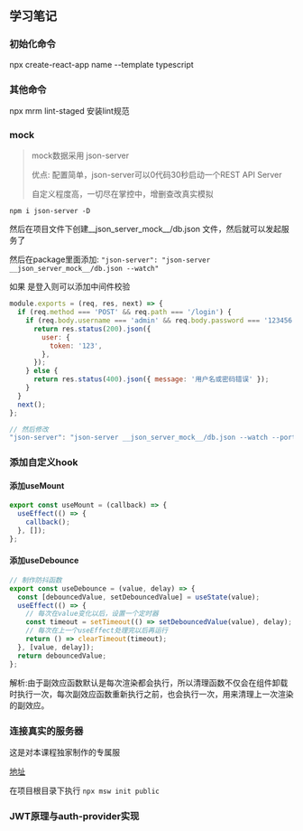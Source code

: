 ## 学习笔记
### 初始化命令
npx create-react-app name --template typescript
### 其他命令
npx mrm lint-staged 安装lint规范
### mock
> mock数据采用 json-server
>
> 优点: 配置简单，json-server可以0代码30秒启动一个REST API Server
>
> 自定义程度高，一切尽在掌控中，增删查改真实模拟

`npm i json-server -D`

然后在项目文件下创建__json_server_mock__/db.json 文件，然后就可以发起服务了

然后在package里面添加:  `"json-server": "json-server __json_server_mock__/db.json --watch"`

如果 是登入则可以添加中间件校验 

```javascript
module.exports = (req, res, next) => {
  if (req.method === 'POST' && req.path === '/login') {
    if (req.body.username === 'admin' && req.body.password === '123456') {
      return res.status(200).json({
        user: {
          token: '123',
        },
      });
    } else {
      return res.status(400).json({ message: '用户名或密码错误' });
    }
  }
  next();
};
```

```javascript
// 然后修改
"json-server": "json-server __json_server_mock__/db.json --watch --port 3001 --middlewares ./__json_server_mock__/middleware.js"
```



### 添加自定义hook

#### 添加useMount

```javascript
export const useMount = (callback) => {
  useEffect(() => {
    callback();
  }, []);
};
```

#### 添加useDebounce

```javascript
// 制作防抖函数
export const useDebounce = (value, delay) => {
  const [debouncedValue, setDebouncedValue] = useState(value);
  useEffect(() => {
    // 每次在value变化以后，设置一个定时器
    const timeout = setTimeout(() => setDebouncedValue(value), delay);
    // 每次在上一个useEffect处理完以后再运行
    return () => clearTimeout(timeout);
  }, [value, delay]);
  return debouncedValue;
};
```

解析:由于副效应函数默认是每次渲染都会执行，所以清理函数不仅会在组件卸载时执行一次，每次副效应函数重新执行之前，也会执行一次，用来清理上一次渲染的副效应。


### 连接真实的服务器

这是对本课程独家制作的专属服

[地址](npmjs.com/package/jira-dev-tool)

在项目根目录下执行 `npx msw init public`

### JWT原理与auth-provider实现

